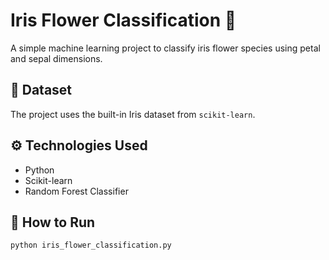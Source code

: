# Iris Flower Classification 🌸

A simple machine learning project to classify iris flower species using petal and sepal dimensions.

## 📌 Dataset
The project uses the built-in Iris dataset from `scikit-learn`.

## ⚙️ Technologies Used
- Python
- Scikit-learn
- Random Forest Classifier

## 🧪 How to Run
```bash
python iris_flower_classification.py
